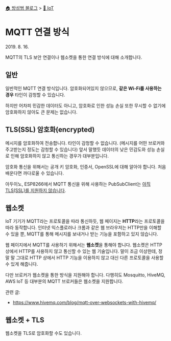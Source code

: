 [🏠 방성범 블로그](/README.md) > [🛜 IoT](/iot.md)

# MQTT 연결 방식

<time id="published" datetime="2019-08-16">2019. 8. 16.</time>

MQTT의 TLS 보안 연결이나 웹소켓을 통한 연결 방식에 대해 소개합니다.

## 일반

일반적인 MQTT 연결 방식입니다. 암호화되어있지 않으므로, **같은 Wi-Fi를 사용하는 경우** 타인이 감청할 수 있습니다.

하지만 어차피 민감한 데이터도 아니고, 암호화로 인한 성능 손실 또한 무시할 수 없기에 암호화하지 않아도 큰 문제는 없습니다.

## TLS(SSL) 암호화(encrypted)

메시지를 암호화하여 전송합니다. 타인이 감청할 수 없습니다. (메시지를 어떤 브로커와 주고받는지 정도는 감청할 수 있습니다) 앞서 말했듯 데이터의 낮은 민감도와 성능 손실로 인해 암호화하지 않고 통신하는 경우가 대부분입니다.

암호화 통신을 위해서는 공개 키 암호화, 인증서, OpenSSL에 대해 알아야 합니다. 처음 배운다면 까다로울 수 있습니다.

아두이노, ESP8266에서 MQTT 통신을 위해 사용하는 PubSubClient는 [아직 TLS(SSL)를 지원하지 않습니다](https://github.com/knolleary/pubsubclient/issues/462).

## 웹소켓

IoT 기기가 MQTT라는 프로토콜을 따라 통신하듯, 웹 페이지는 **HTTP**라는 프로토콜을 따라 동작합니다. 인터넷 익스플로러나 크롬과 같은 웹 브라우저는 HTTP만을 이해할 수 있을 뿐, MQTT를 통해 메시지를 보내거나 받는 기능을 포함하고 있지 않습니다.

웹 페이지에서 MQTT를 사용하기 위해서는 **웹소켓**을 통해야 합니다. 웹소켓은 HTTP 상에서 HTTP를 사용하지 않고 통신할 수 있는 웹 기술입니다. 말이 조금 이상한데, 정말 말 그대로 HTTP 상에서 HTTP 기능을 이용하지 않고 대신 다른 프로토콜을 사용할 수 있게 해줍니다.

다만 브로커가 웹소켓을 통한 방식을 지원해야 합니다. 다행히도 Mosquitto, HiveMQ, AWS IoT 등 대부분의 MQTT 브로커들은 웹소켓을 지원합니다.

관련 글:

- <https://www.hivemq.com/blog/mqtt-over-websockets-with-hivemq/>

## 웹소켓 + TLS

웹소켓을 TLS로 암호화할 수도 있습니다.
